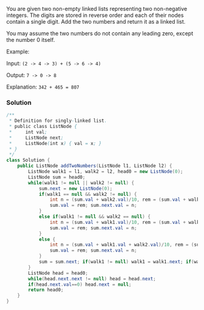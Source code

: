 You are given two non-empty linked lists representing two non-negative integers. The digits are stored in reverse order and each of their nodes contain a single digit. Add the two numbers and return it as a linked list.

You may assume the two numbers do not contain any leading zero, except the number 0 itself.

Example:

Input: `(2 -> 4 -> 3) + (5 -> 6 -> 4)`

Output: `7 -> 0 -> 8`

Explanation: `342 + 465 = 807`

### Solution
```java
/**
 * Definition for singly-linked list.
 * public class ListNode {
 *     int val;
 *     ListNode next;
 *     ListNode(int x) { val = x; }
 * }
 */
class Solution {
    public ListNode addTwoNumbers(ListNode l1, ListNode l2) {
        ListNode walk1 = l1, walk2 = l2, head0 = new ListNode(0); 
        ListNode sum = head0;
        while(walk1 != null || walk2 != null) {
            sum.next = new ListNode(0);
            if(walk1 == null && walk2 != null) {
                int n = (sum.val + walk2.val)/10, rem = (sum.val + walk2.val)%10;
                sum.val = rem; sum.next.val = n;
            }
            else if(walk1 != null && walk2 == null) {
                int n = (sum.val + walk1.val)/10, rem = (sum.val + walk1.val)%10;
                sum.val = rem; sum.next.val = n;
            }
            else {
                int n = (sum.val + walk1.val + walk2.val)/10, rem = (sum.val + walk1.val + walk2.val)%10;
                sum.val = rem; sum.next.val = n;
            } 
            sum = sum.next; if(walk1 != null) walk1 = walk1.next; if(walk2 != null) walk2 = walk2.next;                        
        }
        ListNode head = head0;
        while(head.next.next != null) head = head.next;
        if(head.next.val==0) head.next = null;
        return head0; 
    }
}
```
